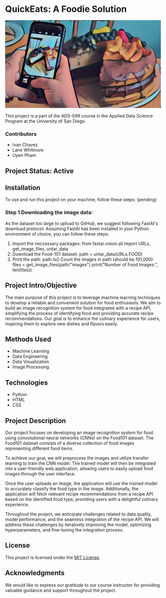 

# **QuickEats: A Foodie Solution**
![Foodie Solution](images/readme/food_image.png)

This project is a part of the ADS-599 course in the Applied Data Science Program at the University of San Diego.

### **Contributors**
* Ivan Chavez
* Lane Whitmore
* Uyen Pham

## Project Status: Active

## Installation
To use and run this project on your machine, follow these steps: (pending)

### Step 1 Downloading the image data:
As the dataset too large to upload to GitHub, we suggest following FastAI's download protocol.
Assuming FastAI has been installed in your Python environment of choice, you can follow these steps:
1. Import the neccessary packages:
   from fastai.vision.all import URLs, get_image_files, untar_data
2. Download the Food-101 dataset:
   path = untar_data(URLs.FOOD)
3. Print the path:
   path.ls()
   Count the images in path (should be 101,000):
   files = get_image_files(path/"images")
   print("Number of Food Images:", len(files))


## Project Intro/Objective
The main purpose of this project is to leverage machine learning techniques to develop a reliable and convenient solution for food enthusiasts. We aim to build an image recognition system for food integrated with a recipe API, simplifying the process of identifying food and providing accurate recipe recommendations. Our goal is to enhance the culinary experience for users, inspiring them to explore new dishes and flavors easily.

## Methods Used
- Machine Learning
- Data Engineering
- Data Visualization
- Image Processing

## Technologies
- Python
- HTML
- CSS

## Project Description
Our project focuses on developing an image recognition system for food using convolutional neural networks (CNNs) on the Food101 dataset. The Food101 dataset consists of a diverse collection of food images representing different food items.

To achieve our goal, we will preprocess the images and utilize transfer learning to train the CNN model. The trained model will then be integrated into a user-friendly web application, allowing users to easily upload food images through the user interface.

Once the user uploads an image, the application will use the trained model to accurately classify the food type in the image. Additionally, the application will fetch relevant recipe recommendations from a recipe API based on the identified food type, providing users with a delightful culinary experience.

Throughout the project, we anticipate challenges related to data quality, model performance, and the seamless integration of the recipe API. We will address these challenges by iteratively improving the model, optimizing hyperparameters, and fine-tuning the integration process.

## License
This project is licensed under the [MIT License](LICENSE).

## Acknowledgments
We would like to express our gratitude to our course instructor for providing valuable guidance and support throughout the project. 

